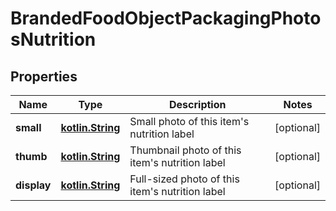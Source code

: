 # BrandedFoodObjectPackagingPhotosNutrition

## Properties
Name | Type | Description | Notes
------------ | ------------- | ------------- | -------------
**small** | [**kotlin.String**](.md) | Small photo of this item&#x27;s nutrition label |  [optional]
**thumb** | [**kotlin.String**](.md) | Thumbnail photo of this item&#x27;s nutrition label |  [optional]
**display** | [**kotlin.String**](.md) | Full-sized photo of this item&#x27;s nutrition label |  [optional]
